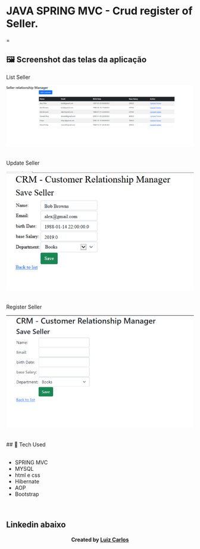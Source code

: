 # JAVA SPRING MVC - Crud register of Seller.



=


## 🖼 Screenshot das telas da aplicação <br/>
<p>List Seller</p><img src="WebContent/WEB-INF/images/list.PNG">
<br/>
<br/>
<p>Update Seller</p><img src="WebContent/WEB-INF/images/Update.PNG">
<br/>
<br/>
<p>Register Seller</p><img src="WebContent/WEB-INF/images/AddSeller.PNG">
<br/>
<br/>

<br/>
## 🚀 Tech Used<br/>
<br/>



- SPRING MVC<br/>
- MYSQL <br/>
- html e css <br/>
- Hibernate<br/>
- AOP <br/>
- Bootstrap
<br/>



## Linkedin abaixo

<h4 align="center">
   Created by   <a href="https://www.linkedin.com/in/luiz-carlos-b50693173/" target="_blank"> Luiz Carlos </a>
</h4>

</html>
